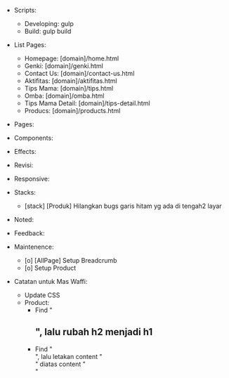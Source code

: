 - Scripts:
  - Developing: gulp
  - Build: gulp build

- List Pages:
  - Homepage: [domain]/home.html
  - Genki: [domain]/genki.html
  - Contact Us: [domain]/contact-us.html
  - Aktifitas: [domain]/aktifitas.html
  - Tips Mama: [domain]/tips.html
  - Omba: [domain]/omba.html
  - Tips Mama Detail: [domain]/tips-detail.html
  - Producs: [domain]/products.html

- Pages:

- Components:

- Effects:

- Revisi:

- Responsive:

- Stacks:
  - [stack] [Produk] Hilangkan bugs garis hitam yg ada di tengah2 layar

- Noted:

- Feedback:

- Maintenence:
  - [o] [AllPage] Setup Breadcrumb
  - [o] Setup Product

- Catatan untuk Mas Waffi:
  - Update CSS
  - Product:
    - Find "<h2 class="m-product-item-descr-title">", lalu rubah h2 menjadi h1
    - Find "<div class="m-product-container">", lalu letakan content "<div class="m-product-title-wrap">" diatas content "<div class="m-product-content">"
